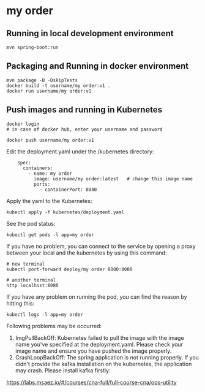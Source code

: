 # my order

## Running in local development environment

```
mvn spring-boot:run
```

## Packaging and Running in docker environment

```
mvn package -B -DskipTests
docker build -t username/my order:v1 .
docker run username/my order:v1
```

## Push images and running in Kubernetes

```
docker login 
# in case of docker hub, enter your username and password

docker push username/my order:v1
```

Edit the deployment.yaml under the /kubernetes directory:
```
    spec:
      containers:
        - name: my order
          image: username/my order:latest   # change this image name
          ports:
            - containerPort: 8080

```

Apply the yaml to the Kubernetes:
```
kubectl apply -f kubernetes/deployment.yaml
```

See the pod status:
```
kubectl get pods -l app=my order
```

If you have no problem, you can connect to the service by opening a proxy between your local and the kubernetes by using this command:
```
# new terminal
kubectl port-forward deploy/my order 8080:8080

# another terminal
http localhost:8080
```

If you have any problem on running the pod, you can find the reason by hitting this:
```
kubectl logs -l app=my order
```

Following problems may be occurred:

1. ImgPullBackOff:  Kubernetes failed to pull the image with the image name you've specified at the deployment.yaml. Please check your image name and ensure you have pushed the image properly.
1. CrashLoopBackOff: The spring application is not running properly. If you didn't provide the kafka installation on the kubernetes, the application may crash. Please install kafka firstly:

https://labs.msaez.io/#/courses/cna-full/full-course-cna/ops-utility

